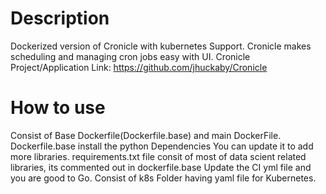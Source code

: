 # Description
Dockerized version of Cronicle with kubernetes Support. 
Cronicle makes scheduling and managing cron jobs easy with UI.
Cronicle Project/Application Link: https://github.com/jhuckaby/Cronicle

# How to use 
Consist of Base Dockerfile(Dockerfile.base) and main DockerFile. Dockerfile.base install the python Dependencies You can update it to add more libraries.
requirements.txt file consit of most of data scient related libraries, its commented out in dockerfile.base
Update the CI yml file and you are good to Go.
Consist of k8s Folder having yaml file for Kubernetes. 
